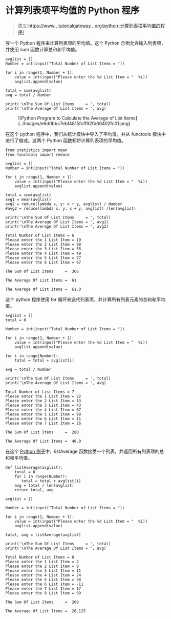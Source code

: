 # 计算列表项平均值的 Python 程序

> 原文:[https://www . tutorialgateway . org/python-计算列表项平均值的程序/](https://www.tutorialgateway.org/python-program-to-calculate-the-average-of-list-items/)

写一个 Python 程序来计算列表项的平均值。这个 Python 示例允许输入列表项，并使用 sum 函数计算总和和平均值。

```
avglist = []
Number = int(input("Total Number of List Items = "))

for i in range(1, Number + 1):
    value = int(input("Please enter the %d List Item = "  %i))
    avglist.append(value)

total = sum(avglist)
avg = total / Number

print('\nThe Sum Of List Items     = ', total)
print('\nThe Average Of List Items = ', avg)
```

<figure class="wp-block-image size-large">![Python Program to Calculate the Average of List Items](../Images/e6d0bbc7ebf4815fcff92fb60402fc01.png)</figure>

在这个 python 程序中，我们从统计模块中导入了平均值，并从 functools 模块中进行了缩减。这两个 Python 函数都将计算列表项的平均值。

```
from statistics import mean
from functools import reduce

avglist = []
Number = int(input("Total Number of List Items = "))

for i in range(1, Number + 1):
    value = int(input("Please enter the %d List Item = "  %i))
    avglist.append(value)

total = sum(avglist)
avg1 = mean(avglist)
avg2 = reduce(lambda x, y: x + y, avglist) / Number
#avg2 = reduce(lambda x, y: x + y, avglist) /len(avglist)

print('\nThe Sum Of List Items     = ', total)
print('\nThe Average Of List Items = ', avg1)
print('\nThe Average Of List Items = ', avg2)
```

```
Total Number of List Items = 6
Please enter the 1 List Item = 19
Please enter the 2 List Item = 98
Please enter the 3 List Item = 56
Please enter the 4 List Item = 49
Please enter the 5 List Item = 77
Please enter the 6 List Item = 67

The Sum Of List Items     =  366

The Average Of List Items =  61

The Average Of List Items =  61.0
```

这个 python 程序使用 for 循环来迭代列表项，并计算所有列表元素的总和和平均值。

```
avglist = []
total = 0

Number = int(input("Total Number of List Items = "))

for i in range(1, Number + 1):
    value = int(input("Please enter the %d List Item = "  %i))
    avglist.append(value)

for i in range(Number):
    total = total + avglist[i]

avg = total / Number

print('\nThe Sum Of List Items     = ', total)
print('\nThe Average Of List Items = ', avg)
```

```
Total Number of List Items = 7
Please enter the 1 List Item = 22
Please enter the 2 List Item = 13
Please enter the 3 List Item = 43
Please enter the 4 List Item = 67
Please enter the 5 List Item = 98
Please enter the 6 List Item = 11
Please enter the 7 List Item = 26

The Sum Of List Items     =  280

The Average Of List Items =  40.0
```

在这个 [Python 例子](https://www.tutorialgateway.org/python-programming-examples/)中，listAverage 函数接受一个列表，并返回所有列表项的总和和平均值。

```
def listAverage(avglist):
    total = 0
    for i in range(Number):
       total = total + avglist[i]
    avg = total / len(avglist)
    return total, avg

avglist = []

Number = int(input("Total Number of List Items = "))

for i in range(1, Number + 1):
    value = int(input("Please enter the %d List Item = "  %i))
    avglist.append(value)

total, avg = listAverage(avglist)

print('\nThe Sum Of List Items     = ', total)
print('\nThe Average Of List Items = ', avg)
```

```
Total Number of List Items = 8
Please enter the 1 List Item = 2
Please enter the 2 List Item = 9
Please enter the 3 List Item = 11
Please enter the 4 List Item = 24
Please enter the 5 List Item = 58
Please enter the 6 List Item = -11
Please enter the 7 List Item = 17
Please enter the 8 List Item = 99

The Sum Of List Items     =  209

The Average Of List Items =  26.125
```
